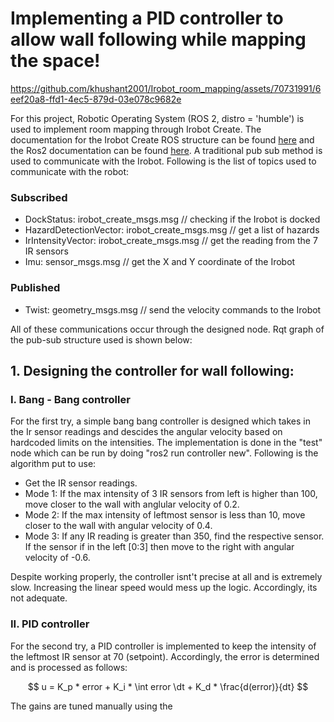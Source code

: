 # Implementing a PID controller to allow wall following while mapping the space!

https://github.com/khushant2001/Irobot_room_mapping/assets/70731991/6eef20a8-ffd1-4ec5-879d-03e078c9682e

For this project, Robotic Operating System (ROS 2, distro = 'humble') is used to implement room mapping through Irobot Create. The documentation for the Irobot Create ROS structure can be found [here](https://iroboteducation.github.io/create3_docs/) and the Ros2 documentation can be found [here](https://docs.ros.org/en/humble/index.html). A traditional pub sub method is used to communicate with the Irobot. Following is the list of topics used to communicate with the robot:

### Subscribed

- DockStatus: irobot_create_msgs.msg // checking if the Irobot is docked
- HazardDetectionVector: irobot_create_msgs.msg // get a list of hazards 
- IrIntensityVector: irobot_create_msgs.msg // get the reading from the 7 IR sensors
- Imu: sensor_msgs.msg // get the X and Y coordinate of the Irobot

### Published

- Twist: geometry_msgs.msg // send the velocity commands to the Irobot

All of these communications occur through the designed node. Rqt graph of the pub-sub structure used is shown below: 

## 1. Designing the controller for wall following:

### I. Bang - Bang controller

For the first try, a simple bang bang controller is designed which takes in the Ir sensor readings and descides the angular velocity based on hardcoded limits on the intensities. The implementation is done in the "test" node which can be run by doing "ros2 run controller new". Following is the algorithm put to use:

- Get the IR sensor readings.
- Mode 1: If the max intensity of 3 IR sensors from left is higher than 100, move closer to the wall with anglular velocity of 0.2.
- Mode 2: If the max intensity of leftmost sensor is less than 10, move closer to the wall with angular velocity of 0.4.
- Mode 3: If any IR reading is greater than 350, find the respective sensor. If the sensor if in the left [0:3] then move to the right with angular velocity of -0.6.

Despite working properly, the controller isnt't precise at all and is extremely slow. Increasing the linear speed would mess up the logic. Accordingly, its not adequate. 

### II. PID controller

For the second try, a PID controller is implemented to keep the intensity of the leftmost IR sensor at 70 (setpoint). Accordingly, the error is determined and is processed as follows: 

$$ 
u = K_p * error + K_i * \int error \dt + K_d * \frac{d(error)}{dt}
$$

The gains are tuned manually using the 
